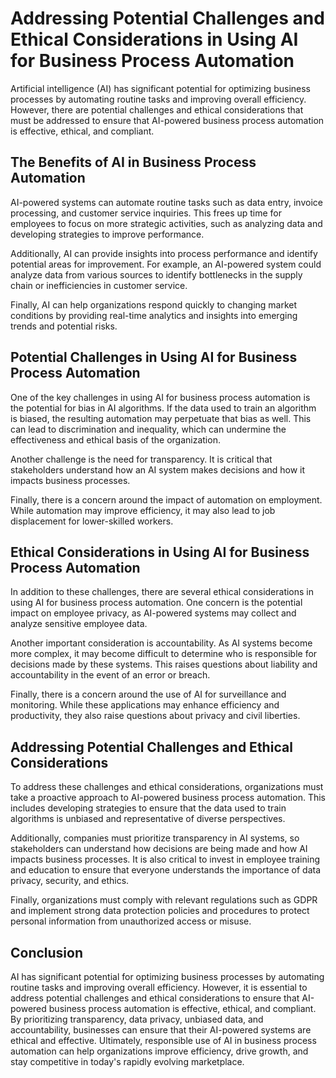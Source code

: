 Addressing Potential Challenges and Ethical Considerations in Using AI for Business Process Automation
========================================================================================================================================================

Artificial intelligence (AI) has significant potential for optimizing business processes by automating routine tasks and improving overall efficiency. However, there are potential challenges and ethical considerations that must be addressed to ensure that AI-powered business process automation is effective, ethical, and compliant.

The Benefits of AI in Business Process Automation
-------------------------------------------------

AI-powered systems can automate routine tasks such as data entry, invoice processing, and customer service inquiries. This frees up time for employees to focus on more strategic activities, such as analyzing data and developing strategies to improve performance.

Additionally, AI can provide insights into process performance and identify potential areas for improvement. For example, an AI-powered system could analyze data from various sources to identify bottlenecks in the supply chain or inefficiencies in customer service.

Finally, AI can help organizations respond quickly to changing market conditions by providing real-time analytics and insights into emerging trends and potential risks.

Potential Challenges in Using AI for Business Process Automation
----------------------------------------------------------------

One of the key challenges in using AI for business process automation is the potential for bias in AI algorithms. If the data used to train an algorithm is biased, the resulting automation may perpetuate that bias as well. This can lead to discrimination and inequality, which can undermine the effectiveness and ethical basis of the organization.

Another challenge is the need for transparency. It is critical that stakeholders understand how an AI system makes decisions and how it impacts business processes.

Finally, there is a concern around the impact of automation on employment. While automation may improve efficiency, it may also lead to job displacement for lower-skilled workers.

Ethical Considerations in Using AI for Business Process Automation
------------------------------------------------------------------

In addition to these challenges, there are several ethical considerations in using AI for business process automation. One concern is the potential impact on employee privacy, as AI-powered systems may collect and analyze sensitive employee data.

Another important consideration is accountability. As AI systems become more complex, it may become difficult to determine who is responsible for decisions made by these systems. This raises questions about liability and accountability in the event of an error or breach.

Finally, there is a concern around the use of AI for surveillance and monitoring. While these applications may enhance efficiency and productivity, they also raise questions about privacy and civil liberties.

Addressing Potential Challenges and Ethical Considerations
----------------------------------------------------------

To address these challenges and ethical considerations, organizations must take a proactive approach to AI-powered business process automation. This includes developing strategies to ensure that the data used to train algorithms is unbiased and representative of diverse perspectives.

Additionally, companies must prioritize transparency in AI systems, so stakeholders can understand how decisions are being made and how AI impacts business processes. It is also critical to invest in employee training and education to ensure that everyone understands the importance of data privacy, security, and ethics.

Finally, organizations must comply with relevant regulations such as GDPR and implement strong data protection policies and procedures to protect personal information from unauthorized access or misuse.

Conclusion
----------

AI has significant potential for optimizing business processes by automating routine tasks and improving overall efficiency. However, it is essential to address potential challenges and ethical considerations to ensure that AI-powered business process automation is effective, ethical, and compliant. By prioritizing transparency, data privacy, unbiased data, and accountability, businesses can ensure that their AI-powered systems are ethical and effective. Ultimately, responsible use of AI in business process automation can help organizations improve efficiency, drive growth, and stay competitive in today's rapidly evolving marketplace.
